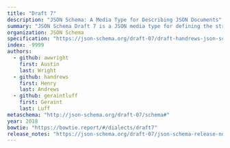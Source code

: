 ```yaml
---
title: "Draft 7"
description: "JSON Schema: A Media Type for Describing JSON Documents"
summary: "JSON Schema Draft 7 is a JSON media type for defining the structure of JSON data. JSON Schema is intended to define validation, documentation, hyperlink navigation, and interaction control of JSON data."
organization: JSON Schema
specification: "https://json-schema.org/draft-07/draft-handrews-json-schema-01"
index: -9999
authors:
  - github: awwright
    first: Austin
    last: Wright
  - github: handrews
    first: Henry
    last: Andrews
  - github: geraintluff
    first: Geraint
    last: Luff
metaschema: "http://json-schema.org/draft-07/schema#"
year: 2018
bowtie: "https://bowtie.report/#/dialects/draft7"
release_notes: "https://json-schema.org/draft-07/json-schema-release-notes"
---
```


